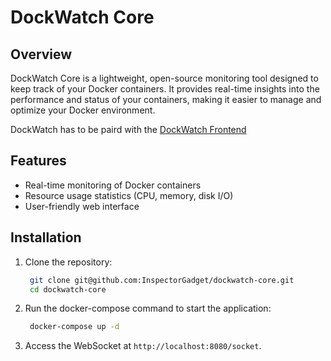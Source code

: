 # DockWatch Core

## Overview
DockWatch Core is a lightweight, open-source monitoring tool designed to keep track of your Docker containers. It provides real-time insights into the performance and status of your containers, making it easier to manage and optimize your Docker environment.

DockWatch has to be paird with the [DockWatch Frontend](https://github.com/InspectorGadget/dockwatch-ui)

## Features
- Real-time monitoring of Docker containers
- Resource usage statistics (CPU, memory, disk I/O)
- User-friendly web interface

## Installation
1. Clone the repository:
   ```bash
    git clone git@github.com:InspectorGadget/dockwatch-core.git
    cd dockwatch-core
    ```
2. Run the docker-compose command to start the application:
   ```bash
    docker-compose up -d
    ```
3. Access the WebSocket at `http://localhost:8080/socket`.